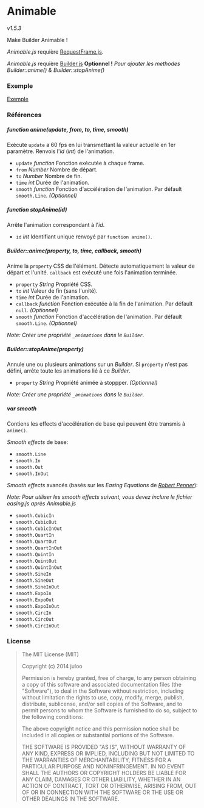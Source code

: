 # Animable

_v1.5.3_

Make Builder Animable !

_Animable.js_ requière [RequestFrame.js](https://github.com/JWhile/RequestFrame.js).

_Animable.js_ requière [Builder.js](https://github.com/JWhile/Builder.js) **Optionnel !** _Pour ajouter les methodes Builder::anime() & Builder::stopAnime()_

### Exemple

[Exemple](http://jwhile.github.io/#Animable)

### Références

##### function anime(update, from, to, time, smooth)

Exécute `update` a 60 fps en lui transmettant la valeur actuelle en 1er paramètre.
Renvois l'_id_ (_int_) de l'animation.

* `update` _function_ Fonction exécutée à chaque frame.
* `from` _Number_ Nombre de départ.
* `to` _Number_ Nombre de fin.
* `time` _int_ Durée de l'animation.
* `smooth` _function_ Fonction d'accélération de l'animation. Par défault `smooth.Line`. _(Optionnel)_

##### function stopAnime(id)

Arrête l'animation correspondant à l'_id_.

* `id` _int_ Identifiant unique renvoyé par `function anime()`.

##### Builder::anime(property, to, time, callback, smooth)

Anime la `property` CSS de l'élément.
Détecte automatiquement la valeur de départ et l'unité.
`callback` est exécuté une fois l'animation terminée.

* `property` _String_ Propriété CSS.
* `to` _int_ Valeur de fin (sans l'unité).
* `time` _int_ Durée de l'animation.
* `callback` _function_ Fonction exécutée à la fin de l'animation. Par défault `null`. _(Optionnel)_
* `smooth` _function_ Fonction d'accélération de l'animation. Par défault `smooth.Line`. _(Optionnel)_

_Note: Créer une propriété `_animations` dans le `Builder`._

##### Builder::stopAnime(property)

Annule une ou plusieurs animations sur un _Builder_.
Si `property` n'est pas défini, arrête toute les animations lié à ce _Builder_.

* `property` _String_ Propriété animée à stoppper. _(Optionnel)_

_Note: Créer une propriété `_animations` dans le `Builder`._

##### var smooth

Contiens les effects d'accélération de base qui peuvent être transmis à `anime()`.

_Smooth effects_ de base:

* `smooth.Line`
* `smooth.In`
* `smooth.Out`
* `smooth.InOut`

_Smooth effects_ avancés (basés sur les _Easing Equations_ de _[Robert Penner](http://robertpenner.com/easing/)_):

_Note: Pour utiliser les smooth effects suivant, vous devez inclure le fichier easing.js après Animable.js_

* `smooth.CubicIn`
* `smooth.CubicOut`
* `smooth.CubicInOut`
* `smooth.QuartIn`
* `smooth.QuartOut`
* `smooth.QuartInOut`
* `smooth.QuintIn`
* `smooth.QuintOut`
* `smooth.QuintInOut`
* `smooth.SineIn`
* `smooth.SineOut`
* `smooth.SineInOut`
* `smooth.ExpoIn`
* `smooth.ExpoOut`
* `smooth.ExpoInOut`
* `smooth.CircIn`
* `smooth.CircOut`
* `smooth.CircInOut`

### License

> The MIT License (MIT)
> 
> Copyright (c) 2014 juloo
> 
> Permission is hereby granted, free of charge, to any person obtaining a copy of
> this software and associated documentation files (the "Software"), to deal in
> the Software without restriction, including without limitation the rights to
> use, copy, modify, merge, publish, distribute, sublicense, and/or sell copies of
> the Software, and to permit persons to whom the Software is furnished to do so,
> subject to the following conditions:
> 
> The above copyright notice and this permission notice shall be included in all
> copies or substantial portions of the Software.
> 
> THE SOFTWARE IS PROVIDED "AS IS", WITHOUT WARRANTY OF ANY KIND, EXPRESS OR
> IMPLIED, INCLUDING BUT NOT LIMITED TO THE WARRANTIES OF MERCHANTABILITY, FITNESS
> FOR A PARTICULAR PURPOSE AND NONINFRINGEMENT. IN NO EVENT SHALL THE AUTHORS OR
> COPYRIGHT HOLDERS BE LIABLE FOR ANY CLAIM, DAMAGES OR OTHER LIABILITY, WHETHER
> IN AN ACTION OF CONTRACT, TORT OR OTHERWISE, ARISING FROM, OUT OF OR IN
> CONNECTION WITH THE SOFTWARE OR THE USE OR OTHER DEALINGS IN THE SOFTWARE.
